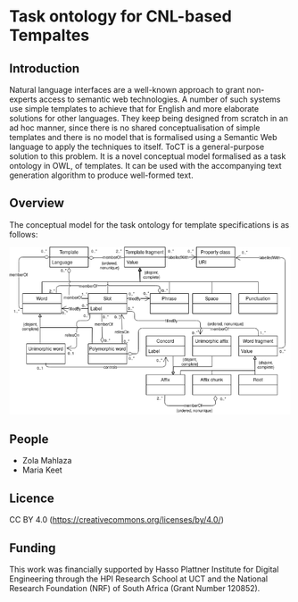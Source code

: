 # Task ontology for CNL-based Tempaltes

## Introduction

Natural language interfaces are a well-known approach to grant non-experts access to semantic web technologies. A number of such systems use simple templates to achieve that for English and more elaborate solutions for other languages. They keep being designed from scratch in an ad hoc manner, since there is no shared conceptualisation of simple templates and there is no model that is formalised using a Semantic Web language to apply the techniques to itself. ToCT is a general-purpose solution to this problem. It is a novel conceptual model formalised as a task ontology in OWL, of templates. It can be used with the accompanying text generation algorithm to produce well-formed text.

## Overview

The conceptual model for the task ontology for template specifications is as follows:

![Conceptual model](/ToCT/ConceptualModel.png)

## People


* Zola Mahlaza
* Maria Keet

## Licence

CC BY 4.0 (https://creativecommons.org/licenses/by/4.0/)

## Funding

This work was financially supported by Hasso Plattner Institute for Digital Engineering through the HPI Research School at UCT and the National Research Foundation (NRF) of South Africa (Grant Number 120852).
